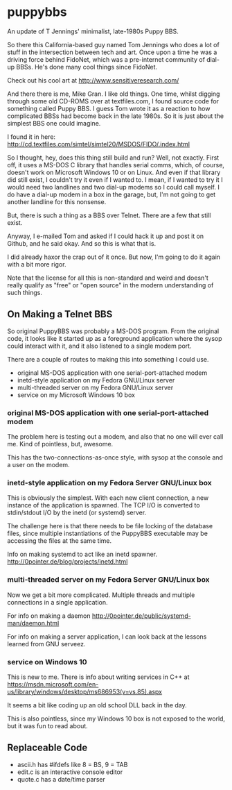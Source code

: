 # puppybbs
An update of T Jennings' minimalist, late-1980s Puppy BBS.

So there this California-based guy named Tom Jennings who does a lot
of stuff in the intersection between tech and art.  Once upon a time
he was a driving force behind FidoNet, which was a pre-internet
community of dial-up BBSs.  He's done many cool things since FidoNet.

Check out his cool art at http://www.sensitiveresearch.com/ 

And there there is me, Mike Gran.  I like old things.  One time,
whilst digging through some old CD-ROMS over at textfiles.com, I found
source code for something called Puppy BBS.  I guess Tom wrote it as a
reaction to how complicated BBSs had become back in the late 1980s.
So it is just about the simplest BBS one could imagine.

I found it in here:
http://cd.textfiles.com/simtel/simtel20/MSDOS/FIDO/.index.html

So I thought, hey, does this thing still build and run?  Well, not
exactly.  First off, it uses a MS-DOS C library that handles serial
comms, which, of course, doesn't work on Microsoft Windows 10 or on
Linux.  And even if that library did still exist, I couldn't try it
even if I wanted to.  I mean, if I wanted to try it I would need two
landlines and two dial-up modems so I could call myself.  I do have a
dial-up modem in a box in the garage, but, I'm not going to get
another landline for this nonsense.

But, there is such a thing as a BBS over Telnet.  There are a few that
still exist.

Anyway, I e-mailed Tom and asked if I could hack it up and post it on
Github, and he said okay.  And so this is what that is.

I did already haxor the crap out of it once.  But now, I'm going to do
it again with a bit more rigor.

Note that the license for all this is non-standard and weird and
doesn't really qualify as "free" or "open source" in the modern
understanding of such things.

## On Making a Telnet BBS

So original PuppyBBS was probably a MS-DOS program.  From the original
code, it looks like it started up as a foreground application where
the sysop could interact with it, and it also listened to a single
modem port.

There are a couple of routes to making this into something I could
use.

- original MS-DOS application with one serial-port-attached modem
- inetd-style application on my Fedora GNU/Linux server
- multi-threaded server on my Fedora GNU/Linux server
- service on my Microsoft Windows 10 box

### original MS-DOS application with one serial-port-attached modem

The problem here is testing out a modem, and also that no one will
ever call me.  Kind of pointless, but, awesome.

This has the two-connections-as-once style, with sysop at the console
and a user on the modem.

### inetd-style application on my Fedora Server GNU/Linux box

This is obviously the simplest.  With each new client connection, a
new instance of the application is spawned.  The TCP I/O is converted
to stdin/stdout I/O by the inetd (or systemd) server.

The challenge here is that there needs to be file locking of the
database files, since multiple instantiations of the PuppyBBS
executable may be accessing the files at the same time.

Info on making systemd to act like an inetd spawner.
http://0pointer.de/blog/projects/inetd.html

### multi-threaded server on my Fedora Server GNU/Linux box

Now we get a bit more complicated.  Multiple threads and multiple
connections in a single application.

For info on making a daemon
http://0pointer.de/public/systemd-man/daemon.html

For info on making a server application, I can look back at the
lessons learned from GNU serveez.

### service on Windows 10

This is new to me.  There is info about writing services in C++ at
https://msdn.microsoft.com/en-us/library/windows/desktop/ms686953(v=vs.85).aspx

It seems a bit like coding up an old school DLL back in the day.

This is also pointless, since my Windows 10 box is not exposed to the
world, but it was fun to read about.

## Replaceable Code

- ascii.h has #ifdefs like 8 = BS, 9 = TAB
- edit.c is an interactive console editor
- quote.c has a date/time parser



